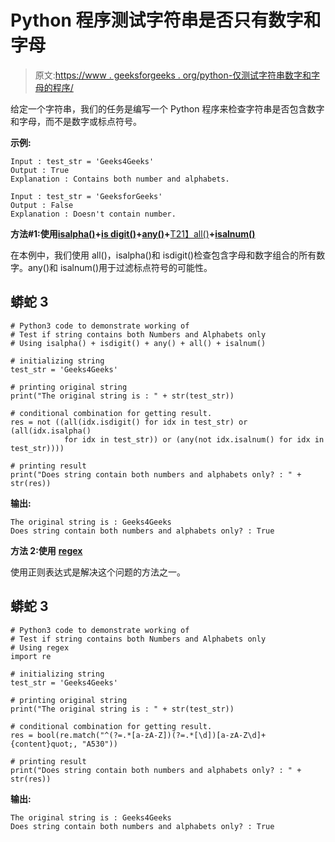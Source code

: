 # Python 程序测试字符串是否只有数字和字母

> 原文:[https://www . geeksforgeeks . org/python-仅测试字符串数字和字母的程序/](https://www.geeksforgeeks.org/python-program-to-test-if-the-string-only-numbers-and-alphabets/)

给定一个字符串，我们的任务是编写一个 Python 程序来检查字符串是否包含数字和字母，而不是数字或标点符号。

**示例:**

```
Input : test_str = 'Geeks4Geeks'
Output : True
Explanation : Contains both number and alphabets.

Input : test_str = 'GeeksforGeeks'
Output : False
Explanation : Doesn't contain number.
```

**方法#1:使用**[**isalpha()**](https://www.geeksforgeeks.org/python-string-isalpha-application/)**+**[**is digit()**](https://www.geeksforgeeks.org/python-string-isdigit-application/)**+**[**any()**](https://www.geeksforgeeks.org/python-any-function/)**+**[T21】all()](https://www.geeksforgeeks.org/any-all-in-python/)**+**[**isalnum()**](https://www.geeksforgeeks.org/python-string-isalnum/)

在本例中，我们使用 all()，isalpha()和 isdigit()检查包含字母和数字组合的所有数字。any()和 isalnum()用于过滤标点符号的可能性。

## 蟒蛇 3

```
# Python3 code to demonstrate working of
# Test if string contains both Numbers and Alphabets only
# Using isalpha() + isdigit() + any() + all() + isalnum()

# initializing string
test_str = 'Geeks4Geeks'

# printing original string
print("The original string is : " + str(test_str))

# conditional combination for getting result.
res = not ((all(idx.isdigit() for idx in test_str) or (all(idx.isalpha() 
            for idx in test_str)) or (any(not idx.isalnum() for idx in test_str))))

# printing result
print("Does string contain both numbers and alphabets only? : " + str(res))
```

**输出:**

```
The original string is : Geeks4Geeks
Does string contain both numbers and alphabets only? : True
```

**方法 2:使用** [**regex**](https://www.geeksforgeeks.org/python-regex-re-search-vs-re-findall/)

使用正则表达式是解决这个问题的方法之一。

## 蟒蛇 3

```
# Python3 code to demonstrate working of
# Test if string contains both Numbers and Alphabets only
# Using regex
import re

# initializing string
test_str = 'Geeks4Geeks'

# printing original string
print("The original string is : " + str(test_str))

# conditional combination for getting result.
res = bool(re.match("^(?=.*[a-zA-Z])(?=.*[\d])[a-zA-Z\d]+{content}quot;, "A530"))

# printing result
print("Does string contain both numbers and alphabets only? : " + str(res))
```

**输出:**

```
The original string is : Geeks4Geeks
Does string contain both numbers and alphabets only? : True
```